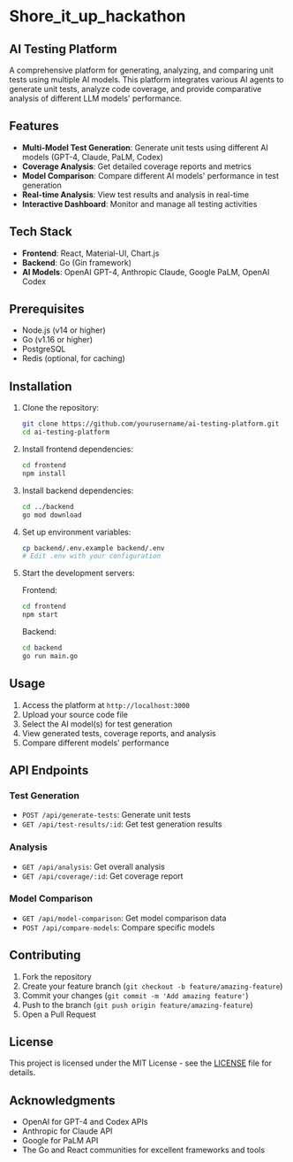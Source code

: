 # Shore_it_up_hackathon

## AI Testing Platform

A comprehensive platform for generating, analyzing, and comparing unit tests using multiple AI models. This platform integrates various AI agents to generate unit tests, analyze code coverage, and provide comparative analysis of different LLM models' performance.

## Features

- **Multi-Model Test Generation**: Generate unit tests using different AI models (GPT-4, Claude, PaLM, Codex)
- **Coverage Analysis**: Get detailed coverage reports and metrics
- **Model Comparison**: Compare different AI models' performance in test generation
- **Real-time Analysis**: View test results and analysis in real-time
- **Interactive Dashboard**: Monitor and manage all testing activities

## Tech Stack

- **Frontend**: React, Material-UI, Chart.js
- **Backend**: Go (Gin framework)
- **AI Models**: OpenAI GPT-4, Anthropic Claude, Google PaLM, OpenAI Codex

## Prerequisites

- Node.js (v14 or higher)
- Go (v1.16 or higher)
- PostgreSQL
- Redis (optional, for caching)

## Installation

1. Clone the repository:
   ```bash
   git clone https://github.com/yourusername/ai-testing-platform.git
   cd ai-testing-platform
   ```

2. Install frontend dependencies:
   ```bash
   cd frontend
   npm install
   ```

3. Install backend dependencies:
   ```bash
   cd ../backend
   go mod download
   ```

4. Set up environment variables:
   ```bash
   cp backend/.env.example backend/.env
   # Edit .env with your configuration
   ```

5. Start the development servers:

   Frontend:
   ```bash
   cd frontend
   npm start
   ```

   Backend:
   ```bash
   cd backend
   go run main.go
   ```

## Usage

1. Access the platform at `http://localhost:3000`
2. Upload your source code file
3. Select the AI model(s) for test generation
4. View generated tests, coverage reports, and analysis
5. Compare different models' performance

## API Endpoints

### Test Generation
- `POST /api/generate-tests`: Generate unit tests
- `GET /api/test-results/:id`: Get test generation results

### Analysis
- `GET /api/analysis`: Get overall analysis
- `GET /api/coverage/:id`: Get coverage report

### Model Comparison
- `GET /api/model-comparison`: Get model comparison data
- `POST /api/compare-models`: Compare specific models

## Contributing

1. Fork the repository
2. Create your feature branch (`git checkout -b feature/amazing-feature`)
3. Commit your changes (`git commit -m 'Add amazing feature'`)
4. Push to the branch (`git push origin feature/amazing-feature`)
5. Open a Pull Request

## License

This project is licensed under the MIT License - see the [LICENSE](LICENSE) file for details.

## Acknowledgments

- OpenAI for GPT-4 and Codex APIs
- Anthropic for Claude API
- Google for PaLM API
- The Go and React communities for excellent frameworks and tools
